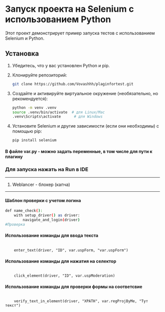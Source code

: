 # Запуск проекта на Selenium с использованием Python

Этот проект демонстрирует пример запуска тестов с использованием Selenium и Python.

## Установка

1. Убедитесь, что у вас установлен Python и pip.
2. Клонируйте репозиторий:

    ```sh
    git clone https://github.com/Vovashhh/plaginfortest.git
    ```

3. Создайте и активируйте виртуальное окружение (необязательно, но рекомендуется):

    ```sh
    python -m venv .venv
    source .venv/bin/activate  # для Linux/Mac
    .venv\Scripts\activate      # для Windows
    ```

4. Установите Selenium и другие зависимости (если они необходимы) с помощью pip:

    ```sh
    pip install selenium
    ```
#### В файле var.py - можно задать переменные, в том числе для пути к плагину
   ### Для запуска нажать на Run в IDE 

___
1. Weblancer - блокер (капча)

---
#### Шаблон проверки с учетом логина
```sh
def name_check():
    with setup_driver() as driver:
        navigate_and_login(driver)
#Проверка 
```

#### Использование команды для ввода текста
<code>
    enter_text(driver, "ID", var.uspForm, "var.uspForm")
</code>

#### Использование команды для нажатия на селектор
<code>
    click_element(driver, "ID", var.uspModeration)
</code>

#### Использование команды для проверки формы на соответсвие
<code>
    verify_text_in_element(driver, "XPATH", var.regProjByMe, "Тут текст")
</code>